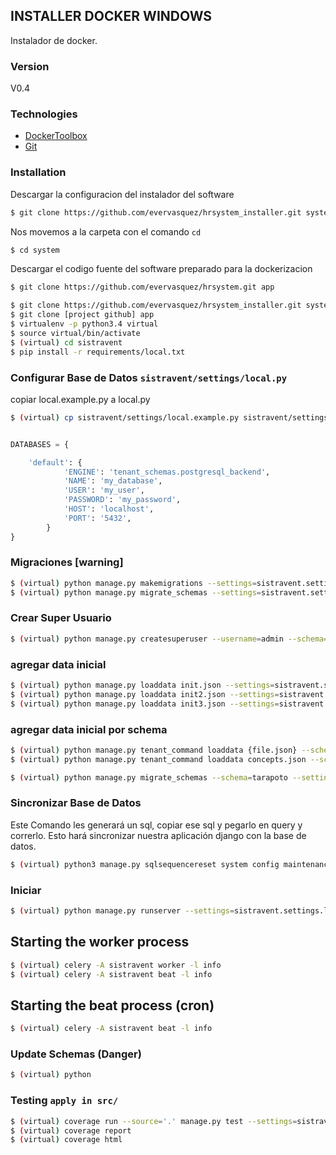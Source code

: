 ## INSTALLER DOCKER WINDOWS
Instalador de docker.

### Version
V0.4

### Technologies

* [DockerToolbox](https://drive.google.com/file/d/1ebWirBtiEBDf7JVL4utbmAH9ktqH0j8y/view?usp=sharing)
* [Git](https://git-scm.com)

### Installation
Descargar la configuracion del instalador del software
```sh
$ git clone https://github.com/evervasquez/hrsystem_installer.git system
```
Nos movemos a la carpeta con el comando ```cd```

```sh
$ cd system
```

Descargar el codigo fuente del software preparado para la dockerizacion

```sh
$ git clone https://github.com/evervasquez/hrsystem.git app
```

```sh
$ git clone https://github.com/evervasquez/hrsystem_installer.git system
$ git clone [project github] app
$ virtualenv -p python3.4 virtual
$ source virtual/bin/activate
$ (virtual) cd sistravent
$ pip install -r requirements/local.txt
```

### Configurar Base de Datos `sistravent/settings/local.py`

copiar local.example.py a local.py
```sh
$ (virtual) cp sistravent/settings/local.example.py sistravent/settings/local.py
```

```py

DATABASES = {

    'default': {
            'ENGINE': 'tenant_schemas.postgresql_backend',
            'NAME': 'my_database',
            'USER': 'my_user',
            'PASSWORD': 'my_password',
            'HOST': 'localhost',
            'PORT': '5432',
        }
}
```

### Migraciones [warning]

```sh
$ (virtual) python manage.py makemigrations --settings=sistravent.settings.local
$ (virtual) python manage.py migrate_schemas --settings=sistravent.settings.local --shared
```

### Crear Super Usuario
```sh
$ (virtual) python manage.py createsuperuser --username=admin --schema=public --settings=sistravent.settings.local
```

### agregar data inicial
```sh
$ (virtual) python manage.py loaddata init.json --settings=sistravent.settings.local
$ (virtual) python manage.py loaddata init2.json --settings=sistravent.settings.local
$ (virtual) python manage.py loaddata init3.json --settings=sistravent.settings.local
```
### agregar data inicial por schema
```sh
$ (virtual) python manage.py tenant_command loaddata {file.json} --schema={schema} --settings=sistravent.settings.local
$ (virtual) python manage.py tenant_command loaddata concepts.json --schema=mobytes --settings=sistravent.settings.local
```

```sh
$ (virtual) python manage.py migrate_schemas --schema=tarapoto --settings=sistravent.settings.local
```

### Sincronizar Base de Datos
Este Comando les generará un sql, copiar ese sql y pegarlo en query y correrlo. Esto hará sincronizar nuestra aplicación django con la base de datos.

```sh
$ (virtual) python3 manage.py sqlsequencereset system config maintenance accounts finances inventory sales contacts auth permission --settings=sistravent.settings.local
```

### Iniciar
```sh
$ (virtual) python manage.py runserver --settings=sistravent.settings.local
```

## Starting the worker process
```sh
$ (virtual) celery -A sistravent worker -l info
$ (virtual) celery -A sistravent beat -l info
```

## Starting the beat process (cron)
```sh
$ (virtual) celery -A sistravent beat -l info
```

### Update Schemas (Danger)
```sh
$ (virtual) python
```

### Testing ```apply in src/```
```sh
$ (virtual) coverage run --source='.' manage.py test --settings=sistravent.settings.local
$ (virtual) coverage report
$ (virtual) coverage html
